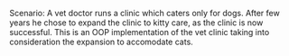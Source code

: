 Scenario: A vet doctor runs a clinic which caters only for dogs. After few years he chose to expand the clinic to kitty care, as the clinic is now successful. This is an OOP implementation of the vet clinic taking into consideration the expansion to accomodate cats.
